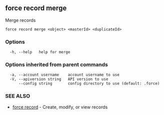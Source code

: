 ## force record merge

Merge records

```
force record merge <object> <masterId> <duplicateId>
```

### Options

```
  -h, --help   help for merge
```

### Options inherited from parent commands

```
  -a, --account username    account username to use
  -V, --apiversion string   API version to use
      --config string       config directory to use (default: .force)
```

### SEE ALSO

* [force record](force_record.md)	 - Create, modify, or view records

